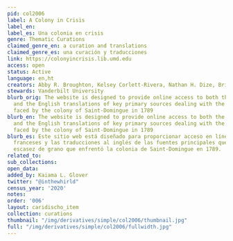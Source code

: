 ```yaml
---
pid: col2006
label: A Colony in Crisis
label_en:
label_es: Una colonia en crisis
genre: Thematic Curations
claimed_genre_en: a curation and translations
claimed_genre_es: una curación y traducciones
link: https://colonyincrisis.lib.umd.edu
access: open
status: Active
language: en,ht
creators: Abby R. Broughton, Kelsey Corlett-Rivera, Nathan H. Dize, Brittany de Gail
stewards: Vanderbilt University
blurb_orig: The website is designed to provide online access to both the French originals
  and the English translations of key primary sources dealing with the grain shortage
  faced by the colony of Saint-Domingue in 1789
blurb_en: The website is designed to provide online access to both the French originals
  and the English translations of key primary sources dealing with the grain shortage
  faced by the colony of Saint-Domingue in 1789
blurb_es: Este sitio web está diseñado para proporcionar acceso en línea a los originales
  franceses y las traducciones al inglés de las fuentes principales que tratan la
  escasez de grano que enfrentó la colonia de Saint-Domingue en 1789.
related_to:
sub_collections:
open_data:
added_by: Kaiama L. Glover
twitter: "@inthewhirld"
census_year: '2020'
notes:
order: '006'
layout: caridischo_item
collection: curations
thumbnail: "/img/derivatives/simple/col2006/thumbnail.jpg"
full: "/img/derivatives/simple/col2006/fullwidth.jpg"
---
```

